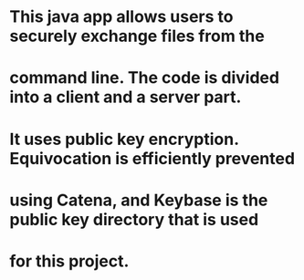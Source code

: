 # This java app allows users to securely exchange files from the
# command line.  The code is divided into a client and a server part.
# It uses public key encryption. Equivocation is efficiently prevented
# using Catena, and Keybase is the public key directory that is used
# for this project.